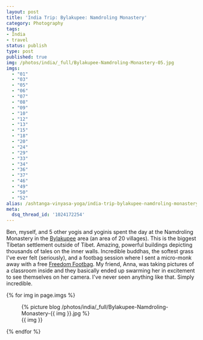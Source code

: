 ```yaml
---
layout: post
title: 'India Trip: Bylakupee: Namdroling Monastery'
category: Photography
tags:
- India
- travel
status: publish
type: post
published: true
img: /photos/india/_full/Bylakupee-Namdroling-Monastery-05.jpg
imgs: 
  - "01"
  - "03"
  - "05"
  - "06"
  - "07"
  - "08"
  - "09"
  - "10"
  - "12"
  - "13"
  - "15"
  - "18"
  - "20"
  - "24"
  - "29"
  - "33"
  - "34"
  - "36"
  - "37"
  - "46"
  - "49"
  - "50"
  - "52"
alias: /ashtanga-vinyasa-yoga/india-trip-bylakupee-namdroling-monastery/
meta:
  dsq_thread_id: '1024172254'
---
```


Ben, myself, and 5 other yogis and yoginis spent the day at the Namdroling Monastery in the [Bylakupee](http://wikitravel.org/en/Bylakupee) area (an area of 20 villages). This is the biggest Tibetan settlement outside of Tibet. Amazing, powerful buildings depicting thousands of tales on the inner walls. Incredible buddhas, the softest grass I've ever felt (seriously), and a footbag session where I sent a micro-monk away with a free [Freedom Footbag](http://freedomfootbags.com). My friend, Anna, was taking pictures of a classroom inside and they basically ended up swarming her in excitement to see themselves on her camera. I've never seen anything like that. Simply incredible.

{% for img in page.imgs %}
<figure>
{% picture blog /photos/india/_full/Bylakupee-Namdroling-Monastery-{{ img }}.jpg %}
<figcaption class="hide">{{ img }}</figcaption>
</figure>
{% endfor %}
